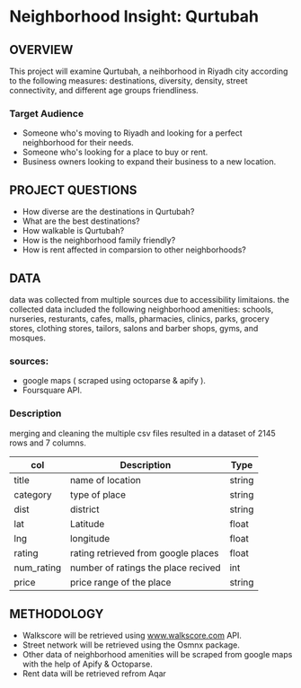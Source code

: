 # Neighborhood Insight: Qurtubah



## OVERVIEW
This project will examine Qurtubah, a neihborhood in Riyadh city according to the following measures: destinations, diversity, density, street connectivity, and different age groups friendliness. 

### Target Audience
- Someone who's moving to Riyadh and looking for a perfect neighborhood for their needs.
- Someone who's looking for a place to buy or rent.
- Business owners looking to expand their business to a new location.

## PROJECT QUESTIONS  
- How diverse are the destinations in Qurtubah?
- What are the best destinations?
- How walkable is Qurtubah?
- How is the neighborhood family friendly?
- How is rent affected in comparsion to other neighborhoods?

## DATA
data was collected from multiple sources due to accessibility limitaions. the collected data included the following neighborhood amenities:
schools, nurseries, resturants, cafes, malls, pharmacies, clinics, parks, grocery stores, clothing stores, tailors, salons and barber shops, gyms, and mosques.

### sources:
- google maps ( scraped using octoparse & apify ).
- Foursquare API.

### Description 
merging and cleaning the multiple csv files resulted in a dataset of 2145 rows and 7 columns.

| col | Description | Type |
| --- | --- | --- |
| title | name of location | string 
| category | type of place  | string
| dist | district | string
| lat | Latitude | float
| lng | longitude | float
| rating | rating retrieved from google places | float
| num_rating | number of ratings the place recived | int
| price | price range of the place | string



## METHODOLOGY  
- Walkscore will be retrieved using www.walkscore.com API.
- Street network will be retrieved using the Osmnx package.
- Other data of neighborhood amenities will be scraped from google maps with the help of Apify & Octoparse.
- Rent data will be retrieved refrom Aqar

